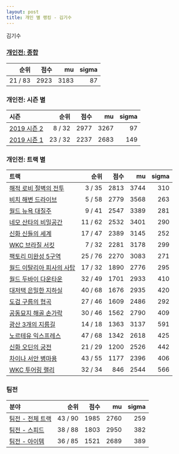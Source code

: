```yaml
---
layout: post
title: 개인 별 랭킹 - 김기수
---
```


김기수

### [개인전: 종합](../singles-full)

| 순위 | 점수 | mu | sigma |
|---:|---:|---:|---:|
| 21 / 83 | 2923 | 3183 | 87 |

### 개인전: 시즌 별

| 시즌 | 순위 | 점수 | mu | sigma |
|:---|---:|---:|---:|---:|
| [2019 시즌 2](../s2019_2) | 8 / 32 | 2977 | 3267 | 97 |
| [2019 시즌 1](../s2019_1) | 23 / 32 | 2237 | 2683 | 149 |

### 개인전: 트랙 별

| 트랙 | 순위 | 점수 | mu | sigma |
|:---|---:|---:|---:|---:|
| [해적 로비 절벽의 전투](../lobby) | 3 / 35 | 2813 | 3744 | 310 |
| [비치 해변 드라이브](../haebyun) | 5 / 58 | 2779 | 3568 | 263 |
| [월드 뉴욕 대질주](../newyork) | 9 / 41 | 2547 | 3389 | 281 |
| [네모 산타의 비밀공간](../santa) | 11 / 62 | 2532 | 3401 | 290 |
| [신화 신들의 세계](../shinsegye) | 17 / 47 | 2389 | 3145 | 252 |
| [WKC 브라질 서킷](../brazil) | 7 / 32 | 2281 | 3178 | 299 |
| [팩토리 미완성 5구역](../district5) | 25 / 76 | 2270 | 3083 | 271 |
| [월드 이탈리아 피사의 사탑](../pizza) | 17 / 32 | 1890 | 2776 | 295 |
| [월드 두바이 다운타운](../dubai) | 32 / 49 | 1701 | 2933 | 410 |
| [대저택 은밀한 지하실](../jeotaek) | 40 / 68 | 1676 | 2935 | 420 |
| [도검 구름의 협곡](../hyupgog) | 27 / 46 | 1609 | 2486 | 292 |
| [공동묘지 해골 손가락](../haeson) | 30 / 46 | 1562 | 2790 | 409 |
| [광산 3개의 지름길](../gwangsamji) | 14 / 18 | 1363 | 3137 | 591 |
| [노르테유 익스프레스](../noex) | 47 / 68 | 1342 | 2618 | 425 |
| [신화 오딘의 궁전](../odin) | 21 / 29 | 1200 | 2526 | 442 |
| [차이나 서안 병마용](../byeongma) | 43 / 55 | 1177 | 2396 | 406 |
| [WKC 투어링 랠리](../rally) | 32 / 34 | 846 | 2544 | 566 |

### 팀전

| 분야 | 순위 | 점수 | mu | sigma |
|:---|---:|---:|---:|---:|
| [팀전 - 전체 트랙](../team-full) | 43 / 90 | 1985 | 2760 | 259 |
| [팀전 - 스피드](../team-speed) | 38 / 88 | 1803 | 2950 | 382 |
| [팀전 - 아이템](../team-item) | 36 / 85 | 1521 | 2689 | 389 |
